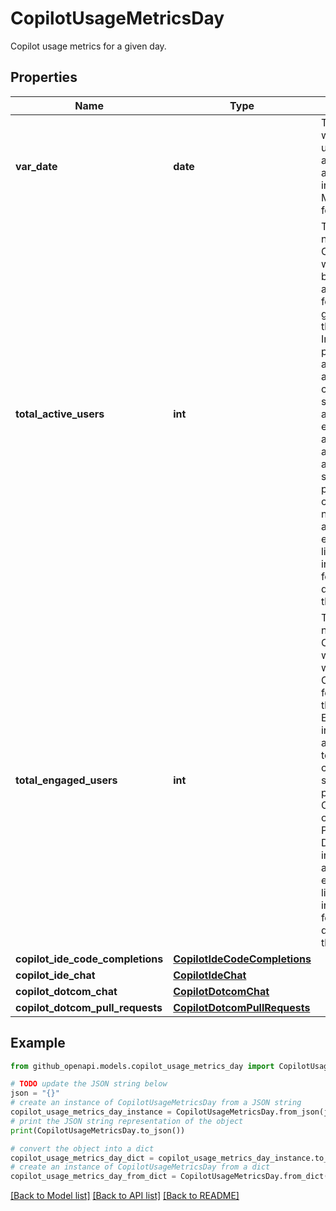 # CopilotUsageMetricsDay

Copilot usage metrics for a given day.

## Properties

Name | Type | Description | Notes
------------ | ------------- | ------------- | -------------
**var_date** | **date** | The date for which the usage metrics are aggregated, in &#x60;YYYY-MM-DD&#x60; format. | 
**total_active_users** | **int** | The total number of Copilot users with activity belonging to any Copilot feature, globally, for the given day. Includes passive activity such as receiving a code suggestion, as well as engagement activity such as accepting a code suggestion or prompting chat. Does not include authentication events. Is not limited to the individual features detailed on the endpoint. | [optional] 
**total_engaged_users** | **int** | The total number of Copilot users who engaged with any Copilot feature, for the given day. Examples include but are not limited to accepting a code suggestion, prompting Copilot chat, or triggering a PR Summary. Does not include authentication events. Is not limited to the individual features detailed on the endpoint. | [optional] 
**copilot_ide_code_completions** | [**CopilotIdeCodeCompletions**](CopilotIdeCodeCompletions.md) |  | [optional] 
**copilot_ide_chat** | [**CopilotIdeChat**](CopilotIdeChat.md) |  | [optional] 
**copilot_dotcom_chat** | [**CopilotDotcomChat**](CopilotDotcomChat.md) |  | [optional] 
**copilot_dotcom_pull_requests** | [**CopilotDotcomPullRequests**](CopilotDotcomPullRequests.md) |  | [optional] 

## Example

```python
from github_openapi.models.copilot_usage_metrics_day import CopilotUsageMetricsDay

# TODO update the JSON string below
json = "{}"
# create an instance of CopilotUsageMetricsDay from a JSON string
copilot_usage_metrics_day_instance = CopilotUsageMetricsDay.from_json(json)
# print the JSON string representation of the object
print(CopilotUsageMetricsDay.to_json())

# convert the object into a dict
copilot_usage_metrics_day_dict = copilot_usage_metrics_day_instance.to_dict()
# create an instance of CopilotUsageMetricsDay from a dict
copilot_usage_metrics_day_from_dict = CopilotUsageMetricsDay.from_dict(copilot_usage_metrics_day_dict)
```
[[Back to Model list]](../README.md#documentation-for-models) [[Back to API list]](../README.md#documentation-for-api-endpoints) [[Back to README]](../README.md)



